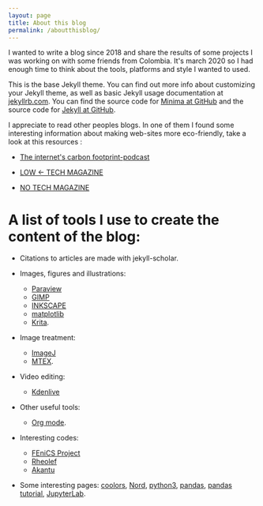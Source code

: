 ```yaml
---
layout: page
title: About this blog
permalink: /aboutthisblog/
---
```


I wanted to write a blog since 2018 and share the results of some projects I was working on with some friends from Colombia. It's march 2020 so I had enough time to think about the tools, platforms and style I wanted to used. 

This is the base Jekyll theme. You can find out more info about customizing your Jekyll theme, as well as basic Jekyll usage documentation at [jekyllrb.com](https://jekyllrb.com/). You can find the source code for [Minima at GitHub](https://github.com/jekyll/minima) and the source code for [Jekyll at GitHub](https://github.com/jekyll/jekyll). 

I appreciate to read other peoples blogs. In one of them I found some interesting information about making web-sites more eco-friendly, take a look at this resources :

* [The internet's carbon footprint-podcast](https://irlpodcast.org/season5/episode3/)

* [LOW <- TECH MAGAZINE](https://solar.lowtechmagazine.com/)

* [NO TECH MAGAZINE](https://www.notechmagazine.com/)

# A list of tools I use to create the content of the blog:

* Citations to articles are made with jekyll-scholar.

* Images, figures and illustrations: 
  * [Paraview](https://www.paraview.org/)
  * [GIMP](https://www.gimp.org/)
  * [INKSCAPE](https://inkscape.org/) 
  * [matplotlib](https://matplotlib.org/) 
  * [Krita](https://krita.org/en/).

* Image treatment: 
  * [ImageJ](https://imagej.nih.gov/ij/)
  * [MTEX](https://mtex-toolbox.github.io/).

* Video editing:
  * [Kdenlive](https://kdenlive.org/es/)

* Other useful tools: 
  * [Org mode](https://www.orgmode.org/). 

* Interesting codes:
  * [FEniCS Project](https://fenicsproject.org/)
  * [Rheolef](https://www-ljk.imag.fr/membres/Pierre.Saramito/rheolef/html/index.html)
  * [Akantu](https://www.epfl.ch/labs/lsms/high-performance-computing/software/akantu/)

* Some interesting pages: [coolors](https://coolors.co/), [Nord](https://www.nordtheme.com/), [python3](https://diveintopython3.problemsolving.io/), [pandas](https://pandas.pydata.org/), [pandas tutorial](https://nbviewer.jupyter.org/github/jorisvandenbossche/pandas-tutorial/blob/master/Index.ipynb), [JupyterLab](https://jupyterlab.readthedocs.io/en/stable/).

<!--[jekyll-organization]: https://github.com/jekyll-->

<!--* Site map: -->

<!--<script type="text/javascript" id="clustrmaps" src="//clustrmaps.com/map_v2.js?d=nwBatXSIdWgFZ0lL_ywYNShdjiR5rHCi2z7s1ZKGitU&cl=ffffff&w=a"></script>-->
